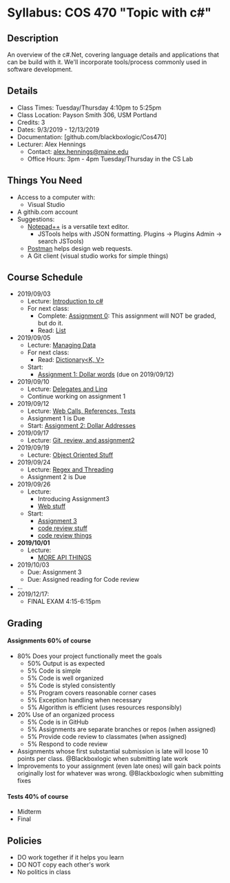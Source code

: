 # Syllabus: COS 470 "Topic with c#"
## Description
An overview of the c#.Net, covering language details and applications that can be build with it. We'll incorporate tools/process commonly used in software development.

## Details
* Class Times: Tuesday/Thursday 4:10pm to 5:25pm
* Class Location: Payson Smith 306, USM Portland
* Credits: 3
* Dates: 9/3/2019 - 12/13/2019
* Documentation: [github.com/blackboxlogic/Cos470]
* Lecturer: Alex Hennings
  * Contact: alex.hennings@maine.edu
  * Office Hours: 3pm - 4pm Tuesday/Thursday in the CS Lab

## Things You Need
* Access to a computer with:
  * Visual Studio
* A githib.com account
* Suggestions:
  * [Notepad++](https://notepad-plus-plus.org/download/) is a versatile text editor.
    * JSTools helps with JSON formatting. Plugins -> Plugins Admin -> search JSTools)
  * [Postman](https://www.getpostman.com/downloads/) helps design web requests.
  * A Git client (visual studio works for simple things)

## Course Schedule
* 2019/09/03
  * Lecture: [Introduction to c#](https://github.com/blackboxlogic/Cos470/blob/master/Notes/2019-09-03.md)
  * For next class:
    * Complete: [Assignment 0](https://github.com/blackboxlogic/Cos470/blob/master/Assignment0/Assignment.md): This assignment will NOT be graded, but do it.
    * Read: [List<T>](https://docs.microsoft.com/en-us/dotnet/api/system.collections.generic.list-1)
* 2019/09/05
  * Lecture: [Managing Data](https://github.com/blackboxlogic/Cos470/blob/master/Notes/2019-09-05.md)
  * For next class:
    * Read: [Dictionary<K, V>](https://docs.microsoft.com/en-us/dotnet/api/system.collections.generic.dictionary-2)
  * Start:
    * [Assignment 1: Dollar words](https://github.com/blackboxlogic/Cos470/blob/master/Assignment1/DollarWords.md) (due on 2019/09/12)
* 2019/09/10
  * Lecture: [Delegates and Linq](https://github.com/blackboxlogic/Cos470/blob/master/Notes/2019-09-10.md)
  * Continue working on assignment 1
* 2019/09/12
  * Lecture: [Web Calls, References, Tests](https://github.com/blackboxlogic/Cos470/blob/master/Notes/2019-09-12.md)
  * Assignment 1 is Due
  * Start: [Assignment 2: Dollar Addresses](https://github.com/blackboxlogic/Cos470/blob/master/Assignment2/DollarAddresses.md)
* 2019/09/17
  * Lecture: [Git, review, and assignment2](https://github.com/blackboxlogic/Cos470/blob/master/Notes/2019-09-17.md)
* 2019/09/19
  * Lecture: [Object Oriented Stuff](https://github.com/blackboxlogic/Cos470/blob/master/Notes/2019-09-19.md)
* 2019/09/24
  * Lecture: [Regex and Threading](https://github.com/blackboxlogic/Cos470/blob/master/Notes/2019-09-24.md)
  * Assignment 2 is Due
* 2019/09/26
  * Lecture:
    * Introducing Assignment3
    * [Web stuff](https://github.com/blackboxlogic/Cos470/blob/master/Notes/2019-09-24.md)
  * Start:
    * [Assignment 3](https://github.com/blackboxlogic/Cos470/blob/master/Assignment3/HaveWeMet.md)
    * [code review stuff](https://github.com/features/code-review/)
    * [code review things](https://mtlynch.io/human-code-reviews-1/)
* **2019/10/01**
  * Lecture:
    * [MORE API THINGS](https://github.com/blackboxlogic/Cos470/blob/master/Notes/2019-10-01.md)
* 2019/10/03
  * Due: Assignment 3
  * Due: Assigned reading for Code review
* ...
* 2019/12/17:
  * FINAL EXAM 4:15-6:15pm

## Grading
#### Assignments 60% of course
* 80% Does your project functionally meet the goals
  * 50% Output is as expected
  * 5% Code is simple
  * 5% Code is well organized
  * 5% Code is styled consistently
  * 5% Program covers reasonable corner cases
  * 5% Exception handling when necessary
  * 5% Algorithm is efficient (uses resources responsibly)
* 20% Use of an organized process
  * 5% Code is in GitHub
  * 5% Assignments are separate branches or repos (when assigned)
  * 5% Provide code review to classmates (when assigned)
  * 5% Respond to code review
* Assignments whose first substantial submission is late will loose 10 points per class. @Blackboxlogic when submitting late work
* Improvements to your assignment (even late ones) will gain back points originally lost for whatever was wrong. @Blackboxlogic when submitting fixes

#### Tests 40% of course
* Midterm
* Final

## Policies
* DO work together if it helps you learn
* DO NOT copy each other's work
* No politics in class
